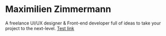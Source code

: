 <h1 align="left">Maximilien Zimmermann</h1>
<p align="left">A freelance UI/UX designer & Front-end developer full of ideas to take your project to the next-level.</h3>
<a href="">Test link</a>
